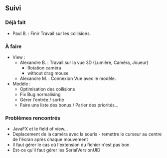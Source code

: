 ## Suivi
### Déjà fait
   * Paul B. : Finir Travail sur les collisions.

### À faire
 - View :
   * Alexandre B. : Travail sur la vue 3D (Lumière, Caméra, Joueur)
      - Rotation caméra
      - without drag mouse
   * Alexandre M. : Connexion Vue avec le modèle.
 - Modèle :
   * Optimisation des collisions
   * Fix Bug normalising
   * Gérer l'entrée / sortie
   * Faire une liste des bonus / Parler des priorités...

### Problèmes rencontrés
 * JavaFX et le field of view...
 * Deplacement de la caméra avec la souris - remettre le curseur au centre de l'écran après chaque mouvement
 * Il faut gérer le cas où l'extension du fichier n'est pas bon.
 * Est-ce qu'il faut gérer les SerialVersionUID
